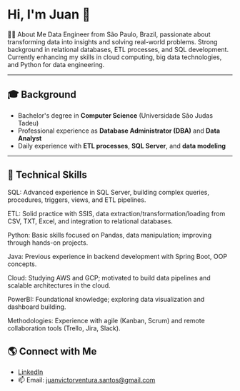 # Hi, I'm Juan 👋

🧑‍💻 About Me
Data Engineer from São Paulo, Brazil, passionate about transforming data into insights and solving real-world problems. Strong background in relational databases, ETL processes, and SQL development. Currently enhancing my skills in cloud computing, big data technologies, and Python for data engineering.

---

## 🎓 Background
- Bachelor's degree in **Computer Science** (Universidade São Judas Tadeu)
- Professional experience as **Database Administrator (DBA)** and **Data Analyst**
- Daily experience with **ETL processes**, **SQL Server**, and **data modeling**

---

## 🚀 Technical Skills

SQL: Advanced experience in SQL Server, building complex queries, procedures, triggers, views, and ETL pipelines.

ETL: Solid practice with SSIS, data extraction/transformation/loading from CSV, TXT, Excel, and integration to relational databases.

Python: Basic skills focused on Pandas, data manipulation; improving through hands-on projects.

Java: Previous experience in backend development with Spring Boot, OOP concepts.

Cloud: Studying AWS and GCP; motivated to build data pipelines and scalable architectures in the cloud.

PowerBI: Foundational knowledge; exploring data visualization and dashboard building.

Methodologies: Experience with agile (Kanban, Scrum) and remote collaboration tools (Trello, Jira, Slack).


## 🌎 Connect with Me
- [LinkedIn](https://www.linkedin.com/in/juan-victor-ventura-santos)
- 📫 Email: juanvictorventura.santos@gmail.com

